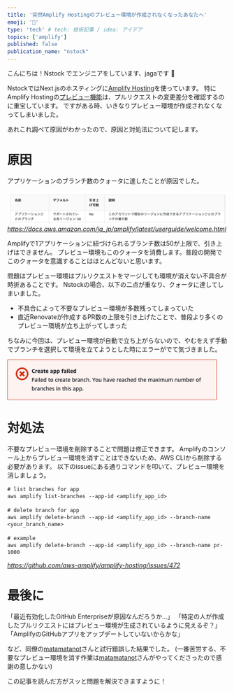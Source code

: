 ```yaml
---
title: '突然Amplify Hostingのプレビュー環境が作成されなくなったあなたへ'
emoji: '🥺'
type: 'tech' # tech: 技術記事 / idea: アイデア
topics: ['amplify']
published: false
publication_name: "nstock"
---
```


こんにちは！Nstock でエンジニアをしています、jagaです 🥔

NstockではNext.jsのホスティングに[Amplify Hosting](https://docs.aws.amazon.com/ja_jp/amplify/latest/userguide/welcome.html)を使っています。
特にAmplify Hostingの[プレビュー機能](https://docs.aws.amazon.com/ja_jp/amplify/latest/userguide/pr-previews.html)は、プルリクエストの変更差分を確認するのに重宝しています。
ですがある時、いきなりプレビュー環境が作成されなくなってしまいました。

あれこれ調べて原因がわかったので、原因と対処法について記します。

# 原因

アプリケーションのブランチ数のクォータに達したことが原因でした。


![Quota](/images/amplify-preview-limit/quota.png)
*https://docs.aws.amazon.com/ja_jp/amplify/latest/userguide/welcome.html*

Amplifyで1アプリケーションに紐づけられるブランチ数は50が上限で、引き上げはできません。
プレビュー環境もこのクォータを消費します。普段の開発でこのクォータを意識することはほとんどないと思います。

問題はプレビュー環境はプルリクエストをマージしても環境が消えない不具合が時折あることです。
Nstockの場合、以下の二点が重なり、クォータに達してしまいました。

- 不具合によって不要なプレビュー環境が多数残ってしまっていた
- 直近Renovateが作成するPR数の上限を引き上げたことで、普段より多くのプレビュー環境が立ち上がってしまった

ちなみに今回は、プレビュー環境が自動で立ち上がらないので、やむをえず手動でブランチを選択して環境を立てようとした時にエラーがでて気づきました。

![Error](/images/amplify-preview-limit/error.png)


# 対処法
不要なプレビュー環境を削除することで問題は修正できます。
Amplifyのコンソール上からプレビュー環境を消すことはできないため、AWS CLIから削除する必要があります。
以下のissueにある通りコマンドを叩いて、プレビュー環境を消しましょう。

```shell
# list branches for app
aws amplify list-branches --app-id <amplify_app_id>

# delete branch for app
aws amplify delete-branch --app-id <amplify_app_id> --branch-name <your_branch_name>

# example
aws amplify delete-branch --app-id <amplify_app_id> --branch-name pr-1000
```
*https://github.com/aws-amplify/amplify-hosting/issues/472*

# 最後に
「最近有効化したGitHub Enterpriseが原因なんだろうか...」
「特定の人が作成したプルリクエストにはプレビュー環境が生成されているように見えるぞ？」
「AmplifyのGitHubアプリをアップデートしていないからかな」

など、同僚の[matamatanot](https://twitter.com/matamatanot)さんと試行錯誤した結果でした。
(一番苦労する、不要なプレビュー環境を消す作業は[matamatanot](https://twitter.com/matamatanot)さんがやってくださったので感謝の意しかない)

この記事を読んだ方がスッと問題を解決できますように！

